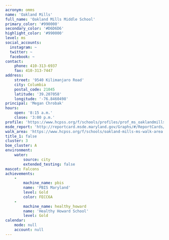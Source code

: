 ```yaml
---
acronym: omms
name: 'Oakland Mills'
full_name: 'Oakland Mills Middle School'
primary_color: '#990000'
secondary_color: '#D6D6D6'
highlight_color: '#990000'
level: ms
social_accounts:
  instagram: ~
  twitter: ~
  facebook: ~
contact:
    phone: 410-313-6937
    fax: 410-313-7447
address:
    street: '9540 Kilimanjaro Road'
    city: Columbia
    postal_code: 21045
    latitude: '39.207058'
    longitude: '-76.8460498'
principal: 'Megan Chrobak'
hours:
    open: '8:15 a.m.'
    close: '3:00 p.m.'
profile: 'https://www.hcpss.org/f/schools/profiles/prof_ms_oaklandmills.pdf'
msde_report: 'http://reportcard.msde.maryland.gov/Graphs/#/ReportCards/ReportCardSchool/1//1/13/0610/'
walk_area: 'https://www.hcpss.org/f/schools/oakland-mills-ms-walk-area.pdf'
title_1: false
cluster: 3
boe_cluster: A
environment:
    water:
        source: city
        extended_testing: false
mascot: Falcons
achievements:
    -
        machine_name: pbis
        name: 'PBIS Maryland'
        level: Gold
        color: FECC6A
    -
        machine_name: healthy_howard
        name: 'Healthy Howard School'
        level: Gold
calendar:
    mode: null
    account: null
---
```

